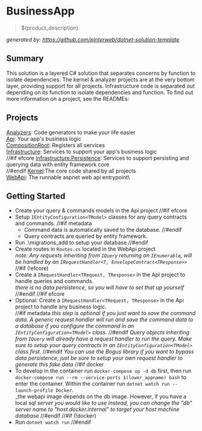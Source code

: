 # BusinessApp
> $(product_description)

_generated by: https://github.com/pinterweb/dotnet-solution-template_

## Summary

This solution is a layered C# solution that separates concerns by function to
isolate dependencies. The kernel & analyzer projects are at the very bottom layer,
providing support for all projects. Infrastructure code is separated out depending
on its function to isolate dependencies and function. To find out more information
on a project, see the READMEs:

## Projects

[Analyzers](./src/BusinessApp.Analyzers): Code generators to make your
life easier\
[Api](./src/BusinessApp.Api): Your app's business logic\
[CompositionRoot](./src/BusinessApp.CompositionRoot): Registers all services\
[Infrastructure](./src/BusinessApp.Infrastructure): Services to support
your app's business logic\
//#if efcore
[Infrastructure.Persistence](./src/BusinessApp.Infrastructure.Persistence):
Services to support persisting and querying data with entity framework core\
//#endif
[Kernel](./src/BusinessApp.Kernel):The core code shared by all projects\
[WebApi](/CSharp/src/BusinessApp.WebApi): The runnable aspnet web api entrypoint\

## Getting Started

- Create your query & commands models in the Api project
//#if efcore
- Setup `IEntityConfiguration<TModel>` classes for any query contracts and
  commands.
//#if metadata
    - Command data is automatically saved to the database.
//#endif
    - Query contracts are queried by entity framework.
- Run .\migrations_add to setup your database
//#endif
- Create routes in `Routes.cs` located in the WebApi project\
  _note: Any requests inheriting from `IQuery` returning an `IEnumerable`, will_
  _be handled by an `IRequestHandler<T, EnvelopeContract<TResponse>>`_
//#if (!efcore)
- Create a `IRequestHandler<TRequest, TResponse>` in the Api project to handle
   queries and commands.\
   _there is no data persistence, so you will have to set that up yourself_
//#endif
//#if efcore
- Optional: Create a `IRequestHandler<TRequest, TResponse>` in the Api project
  to handle any business logic.\
//#if metadata
   _this step is optional if you just want to save the command data. A generic_
   _request handler will run and save the command data to a database if you_
   _configure the command in an `IEntityConfiguration<TModel>` class._
//#endif
   _Query objects inheriting from `IQuery` will already have a request_
   _handler to run the query. Make sure to setup your query contracts in an_
   _`IEntityConfiguration<TModel>` class first._
//#endif
   _You can use the Bogus library if you want to bypass data persistence_,
   _just be sure to setup your own request handler to generate this fake data_
//#if docker
- To develop in the container run `docker-compose up -d db` first, then
  run `docker-compose run --rm --service-ports $(lower_appname) bash` to enter
  the container. Within the container run `dotnet watch run --launch-profile Docker`.\
  _the webapi image depends on the db image. However, if you have a local sql
  _server you would like to use instead, you can change the "db" server name_
  _to "host.docker.internal" to target your host machine database_
//#endif
//#if (!docker)
- Run `dotnet watch run`
//#endif
